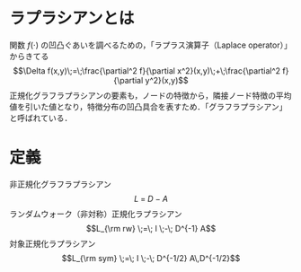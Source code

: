 # ラプラシアンとは

関数 $f(\cdot)$ の凹凸ぐあいを調べるための，「ラプラス演算子（Laplace operator）」からきてる
$$\Delta f(x,y)\;=\;\frac{\partial^2 f}{\partial x^2}(x,y)\;+\;\frac{\partial^2 f}{\partial y^2}(x,y)$$
正規化グラフラプラシアンの要素も，ノードの特徴から，隣接ノード特徴の平均値を引いた値となり，特徴分布の凹凸具合を表すため．「グラフラプラシアン」と呼ばれている．
# 定義

非正規化グラフラプラシアン
$$L \;=\; D \;-\; A$$
ランダムウォーク（非対称）正規化ラプラシアン
$$L_{\rm rw} \;=\; I \;-\; D^{-1} A$$
対象正規化ラプラシアン
$$L_{\rm sym} \;=\; I \;-\; D^{-1/2} A\,D^{-1/2}$$